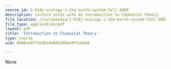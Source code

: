 ```yaml
---
course_id: 1-018j-ecology-i-the-earth-system-fall-2009
description: Lecture notes with an introduction to chemostat theory.
file_location: /coursemedia/1-018j-ecology-i-the-earth-system-fall-2009/6966ce0775e30a4d945190ee9f1cbbb8_MIT1_018JF09_Lec14.pdf
file_type: application/pdf
layout: pdf
title: 'Introduction to Chemostat Theory '
type: course
uid: 6966ce0775e30a4d945190ee9f1cbbb8

---
```

None